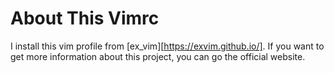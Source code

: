 # About This Vimrc

I install this vim profile from [ex_vim][https://exvim.github.io/]. If you want to get more
information about this project, you can go the official website.


